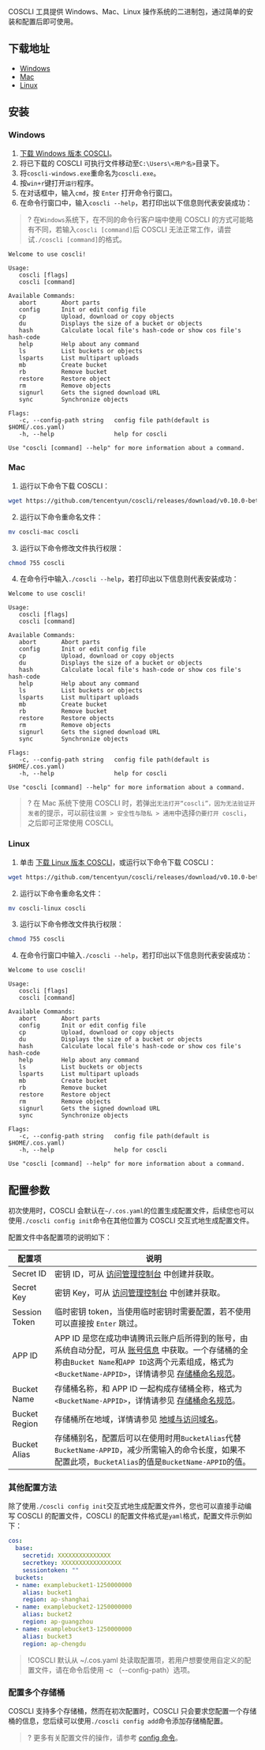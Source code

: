 COSCLI 工具提供 Windows、Mac、Linux 操作系统的二进制包，通过简单的安装和配置后即可使用。

## 下载地址

- [Windows](https://github.com/tencentyun/coscli/releases/download/v0.10.0-beta/coscli-windows.exe)
- [Mac](https://github.com/tencentyun/coscli/releases/download/v0.10.0-beta/coscli-mac)
- [Linux](https://github.com/tencentyun/coscli/releases/download/v0.10.0-beta/coscli-linux)

## 安装

### Windows

1. [下载 Windows 版本 COSCLI](https://github.com/tencentyun/coscli/releases/download/v0.10.0-beta/coscli-windows.exe)。
2. 将已下载的 COSCLI 可执行文件移动至`C:\Users\<用户名>`目录下。
3. 将`coscli-windows.exe`重命名为`coscli.exe`。
4. 按`win+r`键打开`运行`程序。
5. 在对话框中，输入`cmd`，按 `Enter` 打开命令行窗口。
6. 在命令行窗口中，输入`coscli --help`，若打印出以下信息则代表安装成功：
>? 在`Windows`系统下，在不同的命令行客户端中使用 COSCLI 的方式可能略有不同，若输入`coscli [command]`后 COSCLI 无法正常工作，请尝试`./coscli [command]`的格式。
>
```
Welcome to use coscli!
   
Usage:
   coscli [flags]
   coscli [command]
   
Available Commands:
   abort       Abort parts
   config      Init or edit config file
   cp          Upload, download or copy objects
   du          Displays the size of a bucket or objects
   hash        Calculate local file's hash-code or show cos file's hash-code
   help        Help about any command
   ls          List buckets or objects
   lsparts     List multipart uploads
   mb          Create bucket
   rb          Remove bucket
   restore     Restore object
   rm          Remove objects
   signurl     Gets the signed download URL
   sync        Synchronize objects
   
Flags:
   -c, --config-path string   config file path(default is $HOME/.cos.yaml)
   -h, --help                 help for coscli
   
Use "coscli [command] --help" for more information about a command.
```

### Mac

1. 运行以下命令下载 COSCLI：
```bash
wget https://github.com/tencentyun/coscli/releases/download/v0.10.0-beta/coscli-mac
```
2. 运行以下命令重命名文件：
```bash
mv coscli-mac coscli
```
3. 运行以下命令修改文件执行权限：
```bash
chmod 755 coscli
```
4. 在命令行中输入`./coscli --help`，若打印出以下信息则代表安装成功：
```
Welcome to use coscli!
   
Usage:
   coscli [flags]
   coscli [command]
   
Available Commands:
   abort       Abort parts
   config      Init or edit config file
   cp          Upload, download or copy objects
   du          Displays the size of a bucket or objects
   hash        Calculate local file's hash-code or show cos file's hash-code
   help        Help about any command
   ls          List buckets or objects
   lsparts     List multipart uploads
   mb          Create bucket
   rb          Remove bucket
   restore     Restore objects
   rm          Remove objects
   signurl     Gets the signed download URL
   sync        Synchronize objects
   
Flags:
   -c, --config-path string   config file path(default is $HOME/.cos.yaml)
   -h, --help                 help for coscli
   
Use "coscli [command] --help" for more information about a command.
```
>? 在 Mac 系统下使用 COSCLI 时，若弹出`无法打开“coscli”，因为无法验证开发者`的提示，可以前往`设置 > 安全性与隐私 > 通用`中选择`仍要打开 coscli`，之后即可正常使用 COSCLI。
>


### Linux

1. 单击 [下载 Linux 版本 COSCLI](https://github.com/tencentyun/coscli/releases/download/v0.10.0-beta/coscli-linux)，或运行以下命令下载 COSCLI：
```bash
wget https://github.com/tencentyun/coscli/releases/download/v0.10.0-beta/coscli-linux
```
2. 运行以下命令重命名文件：
```bash
mv coscli-linux coscli
```
3. 运行以下命令修改文件执行权限：
```bash
chmod 755 coscli
```
4. 在命令行窗口中输入`./coscli --help`，若打印出以下信息则代表安装成功：
```
Welcome to use coscli!
   
Usage:
   coscli [flags]
   coscli [command]
   
Available Commands:
   abort       Abort parts
   config      Init or edit config file
   cp          Upload, download or copy objects
   du          Displays the size of a bucket or objects
   hash        Calculate local file's hash-code or show cos file's hash-code
   help        Help about any command
   ls          List buckets or objects
   lsparts     List multipart uploads
   mb          Create bucket
   rb          Remove bucket
   restore     Restore object
   rm          Remove objects
   signurl     Gets the signed download URL
   sync        Synchronize objects
   
Flags:
   -c, --config-path string   config file path(default is $HOME/.cos.yaml)
   -h, --help                 help for coscli
   
Use "coscli [command] --help" for more information about a command.
```


## 配置参数

初次使用时，COSCLI 会默认在`~/.cos.yaml`的位置生成配置文件，后续您也可以使用`./coscli config init`命令在其他位置为 COSCLI 交互式地生成配置文件。

配置文件中各配置项的说明如下：

<span id="alias"></span>

| 配置项        | 说明                                                         |
| ------------- | ------------------------------------------------------------ |
| Secret ID     | 密钥 ID，可从 [访问管理控制台](https://console.cloud.tencent.com/cam/capi) 中创建并获取。 |
| Secret Key    | 密钥 Key，可从 [访问管理控制台](https://console.cloud.tencent.com/cam/capi) 中创建并获取。 |
| Session Token | 临时密钥 token，当使用临时密钥时需要配置，若不使用可以直接按 `Enter` 跳过。 |
| APP ID        | APP ID 是您在成功申请腾讯云账户后所得到的账号，由系统自动分配，可从 [账号信息](https://console.cloud.tencent.com/developer) 中获取。一个存储桶的全称由`Bucket Name`和`APP ID`这两个元素组成，格式为`<BucketName-APPID>`，详情请参见 [存储桶命名规范](https://cloud.tencent.com/document/product/436/13312#.E5.AD.98.E5.82.A8.E6.A1.B6.E5.91.BD.E5.90.8D.E8.A7.84.E8.8C.83)。 |
| Bucket Name   | 存储桶名称，和 APP ID 一起构成存储桶全称，格式为`<BucketName-APPID>`，详情请参见 [存储桶命名规范](https://cloud.tencent.com/document/product/436/13312#.E5.AD.98.E5.82.A8.E6.A1.B6.E5.91.BD.E5.90.8D.E8.A7.84.E8.8C.83)。 |
| Bucket Region | 存储桶所在地域，详情请参见 [地域与访问域名](https://cloud.tencent.com/document/product/436/6224)。 |
| Bucket Alias  | 存储桶别名，配置后可以在使用时用`BucketAlias`代替`BucketName-APPID`，减少所需输入的命令长度，如果不配置此项，`BucketAlias`的值是`BucketName-APPID`的值。 |

### 其他配置方法

除了使用`./coscli config init`交互式地生成配置文件外，您也可以直接手动编写 COSCLI 的配置文件，COSCLI 的配置文件格式是`yaml`格式，配置文件示例如下：

```yaml
cos:
  base:
    secretid: XXXXXXXXXXXXXXX
    secretkey: XXXXXXXXXXXXXXXXX
    sessiontoken: ""
  buckets:
  - name: examplebucket1-1250000000
    alias: bucket1
    region: ap-shanghai
  - name: examplebucket2-1250000000
    alias: bucket2
    region: ap-guangzhou
  - name: examplebucket3-1250000000
    alias: bucket3
    region: ap-chengdu
```

>!COSCLI 默认从 ~/.cos.yaml 处读取配置项，若用户想要使用自定义的配置文件，请在命令后使用 -c （--config-path）选项。



### 配置多个存储桶

COSCLI 支持多个存储桶，然而在初次配置时，COSCLI 只会要求您配置一个存储桶的信息，您后续可以使用`./coscli config add`命令添加存储桶配置。

>? 更多有关配置文件的操作，请参考 [config 命令](https://cloud.tencent.com/document/product/436/63679)。

